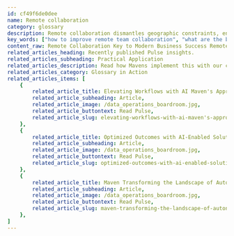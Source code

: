 ```yaml
---
id: cf49f6de0dee
name: Remote collaboration
category: glossary
description: Remote collaboration dismantles geographic constraints, enhancing communication and productivity across dispersed teams with innovative tools, thus elevating organizational efficiency and workspace flexibility.
key_words: ["how to improve remote team collaboration", "what are the best tools for remote collaboration", "advantages of remote collaboration in business", "strategies for effective remote teamwork", "how to foster productivity with remote employees", "transforming business with remote collaboration technology", "remote collaboration and communication best practices", "ensuring security in remote collaboration environments", "benefits of an integrated remote work toolchain", "remote collaboration trends post-COVID-19 pandemic"]
content_raw: Remote Collaboration Key to Modern Business Success Remote collaboration undoes the barriers of geographic distance, enabling a seamless integration of teamwork irrespective of location. This transformative process fuels a common objective by fostering communication and productivity among a dispersed team of professionals. Through various innovative remote collaboration tools, even the remotest of employees can be made part of an engaged, productive workforce. Observing the business perspective, a well-structured remote collaboration strategy, powered by the right set of tools, can uplift any organization in multiple ways 1. Bolster enterprise collaboration By leveraging modern platforms for virtual teamwork, organizations can reimagine workflows to assist their professionals in connecting with people and data across geographical locations. 2. Reenvision the workspace By shifting from a purely business-centric model to an employee-centric model, embracing an "anywhere, anytime, any device" approach, organizations can ensure compliancy and security. 3. Foster teamwork and enhance productivity Employing teleconferencing, video conferencing, file sharing, cross-channel messaging, and unified workspace software can help boost productivity among remote employees. 4. Optimize tool management Integrating systems such as Microsoft Teams, Amazon Chime, Cisco Webex, Amazon WorkDocs and more can eliminate the hassles of managing disparate tools. The recent COVID-19 pandemic has made the need for remote collaboration more evident than ever before. Faced with disruptions due to cancelled or postponed training and events, organizations are spurred to integrate disparate communication and collaboration tools to build a unified platform. This enables individuals and teams to function effectively in a remote work set-up. By offering solutions that reflect users' onsite office experiences, remote collaboration tools nurture an environment that enables employees to collaborate efficiently without sacrificing productivity. Tools like Maven Communication Service on Cloud ensures effective communication among remote employees, seamless collaboration, easy content sharing within teams, and a smooth execution of virtual meetings and trainings. It ultimately portrays an integrated toolchain to drive business growth and ensure an immersive workspace for employees.
related_articles_heading: Recently published Pulse insights.
related_articles_subheading: Practical Application
related_articles_description: Read how Mavens implement this with our clients.
related_articles_category: Glossary in Action
related_articles_items: [
	{
		related_article_title: Elevating Workflows with AI Maven's Approach,
		related_article_subheading: Article,
		related_article_image: /data_operations_boardroom.jpg,
		related_article_buttontext: Read Pulse,
		related_article_slug: elevating-workflows-with-ai-maven's-approach
	},
	{
		related_article_title: Optimized Outcomes with AI-Enabled Solutions,
		related_article_subheading: Article,
		related_article_image: /data_operations_boardroom.jpg,
		related_article_buttontext: Read Pulse,
		related_article_slug: optimized-outcomes-with-ai-enabled-solutions
	},
	{
		related_article_title: Maven Transforming the Landscape of Autonomous Vehicles,
		related_article_subheading: Article,
		related_article_image: /data_operations_boardroom.jpg,
		related_article_buttontext: Read Pulse,
		related_article_slug: maven-transforming-the-landscape-of-autonomous-vehicles
	},
]
---
```

